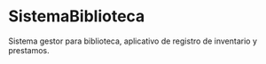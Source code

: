 # SistemaBiblioteca
Sistema gestor para biblioteca, aplicativo de registro de inventario y prestamos.
